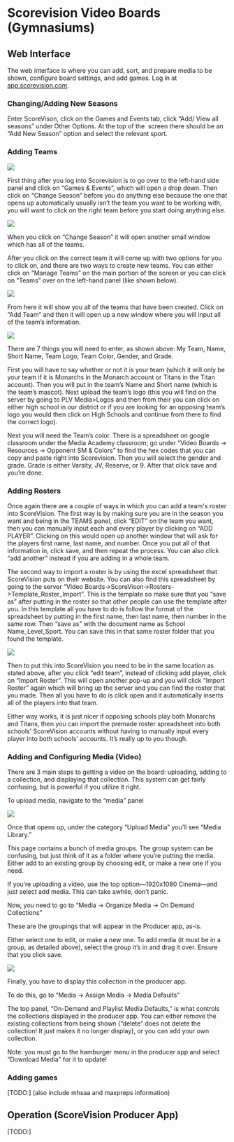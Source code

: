 Scorevision Video Boards (Gymnasiums)
=====================================

Web Interface
-------------

The web interface is where you can add, sort, and prepare media to be shown, configure board settings, and add games. Log in at [app.scorevision.com](https://www.google.com/url?q=https://app.scorevision.com/&sa=D&source=editors&ust=1646787088922168&usg=AOvVaw2OIwxC0H8UO3lxqKZDm7Mp).

### Changing/Adding New Seasons

Enter ScoreVison, click on the Games and Events tab, click “Add/ View all seasons” under Other Options. At the top of the  screen there should be an “Add New Season” option and select the relevant sport.  

### Adding Teams

![](images/image35.png)

First thing after you log into Scorevision is to go over to the left-hand side panel and click on “Games & Events”, which will open a drop down. Then click on “Change Season” before you do anything else because the one that opens up automatically usually isn’t the team you want to be working with, you will want to click on the right team before you start doing anything else.

![](images/image21.png)

When you click on “Change Season” it will open another small window which has all of the teams.

After you click on the correct team it will come up with two options for you to click on, and there are two ways to create new teams. You can either click on “Manage Teams” on the main portion of the screen or you can click on “Teams” over on the left-hand panel (like shown below).

![](images/image47.png)

From here it will show you all of the teams that have been created. Click on “Add Team” and then it will open up a new window where you will input all of the team’s information.

![](images/image41.png)

There are 7 things you will need to enter, as shown above: My Team, Name, Short Name, Team Logo, Team Color, Gender, and Grade.

First you will have to say whether or not it is your team (which it will only be your team if it is Monarchs in the Monarch account or Titans in the Titan account). Then you will put in the team’s Name and Short name (which is the team’s mascot). Next upload the team’s logo (this you will find on the server by going to PLV Media>Logos and then from their you can click on either high school in our district or if you are looking for an opposing team’s logo you would then click on High Schools and continue from there to find the correct logo).

Next you will need the Team’s color. There is a spreadsheet on google classroom under the Media Academy classroom; go under “Video Boards -> Resources -> Opponent SM & Colors” to find the hex codes that you can copy and paste right into Scorevision. Then you will select the gender and grade. Grade is either Varsity, JV, Reserve, or 9. After that click save and you’re done.

### Adding Rosters

Once again there are a couple of ways in which you can add a team's roster into ScoreVision. The first way is by making sure you are in the season you want and being in the TEAMS panel, click “EDIT” on the team you want, then you can manually input each and every player by clicking on “ADD PLAYER”. Clicking on this would open up another window that will ask for the players first name, last name, and number. Once you put all of that information in, click save, and then repeat the process. You can also click “add another” instead if you are adding in a whole team.

The second way to import a roster is by using the excel spreadsheet that ScoreVision puts on their website. You can also find this spreadsheet by going to the server “Video Boards->ScoreVison->Rosters->Template\_Roster\_Import”. This is the template so make sure that you “save as” after putting in the roster so that other people can use the template after you. In this template all you have to do is follow the format of the spreadsheet by putting in the first name, then last name, then number in the same row. Then “save as” with the document name as School Name\_Level\_Sport. You can save this in that same roster folder that you found the template.

![](images/image37.png)

Then to put this into ScoreVision you need to be in the same location as stated above, after you click “edit team”, instead of clicking add player, click on “Import Roster”. This will open another pop-up and you will click “Import Roster” again which will bring up the server and you can find the roster that you made. Then all you have to do is click open and it automatically inserts all of the players into that team.

Either way works, it is just nicer if opposing schools play both Monarchs and Titans, then you can import the premade roster spreadsheet into both schools' ScoreVision accounts without having to manually input every player into both schools’ accounts. It’s really up to you though.

### Adding and Configuring Media (Video)

There are 3 main steps to getting a video on the board: uploading, adding to a collection, and displaying that collection. This system can get fairly confusing, but is powerful if you utilize it right.

To upload media, navigate to the “media” panel

![](images/image1.png)

Once that opens up, under the category “Upload Media” you’ll see “Media Library.”

This page contains a bunch of media groups. The group system can be confusing, but just think of it as a folder where you’re putting the media. Either add to an existing group by choosing edit, or make a new one if you need.

If you’re uploading a video, use the top option—1920x1080 Cinema—and just select add media. This can take awhile, don’t panic.

Now, you need to go to “Media -> Organize Media -> On Demand Collections”

These are the groupings that will appear in the Producer app, as-is.

Either select one to edit, or make a new one. To add media (it must be in a group, as detailed above), select the group it’s in and drag it over. Ensure that you click save.

![](images/image49.png)

Finally, you have to display this collection in the producer app.

To do this, go to “Media -> Assign Media -> Media Defaults”

The top panel, “On-Demand and Playlist Media Defaults,” is what controls the collections displayed in the producer app. You can either remove the existing collections from being shown (“delete” does not delete the collection! It just makes it no longer display), or you can add your own collection.

Note: you must go to the hamburger menu in the producer app and select “Download Media” for it to update!

### Adding games

\[TODO:\] (also include mhsaa and maxpreps information)

Operation (ScoreVision Producer App)
------------------------------------

\[TODO:\]